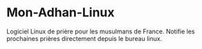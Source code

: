# Mon-Adhan-Linux
Logiciel Linux de prière pour les musulmans de France. Notifie les prochaines prières directement depuis le bureau linux.
